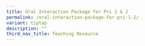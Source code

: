 ```yaml
---
title: Oral Interaction Package for Pri 1 & 2
permalink: /oral-interaction-package-for-pri-1-2/
variant: tiptap
description: ""
third_nav_title: Teaching Resource
---
```

